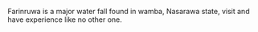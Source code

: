 Farinruwa is a major water fall found in wamba, Nasarawa state, visit and have experience like no other one. 
